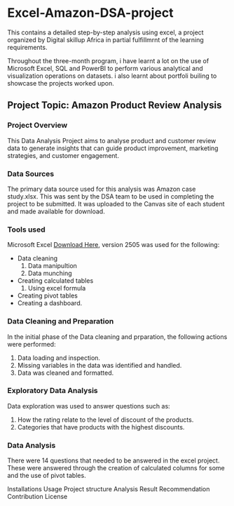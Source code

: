 # Excel-Amazon-DSA-project
This contains a detailed step-by-step analysis using excel, a project organized by Digital skillup Africa in partial fulfillmrnt of the learning requirements.

Throughout the three-month program, i have learnt a lot on the use of Microsoft Excel, SQL and PowerBI to perform various analytical and visualization operations on datasets. i also learnt about portfoli builing to showcase the projects worked upon.

## Project Topic: Amazon Product Review Analysis 

### Project Overview
This Data Analysis Project aims to analyse product and customer review data to generate insights that can guide product improvement, marketing strategies, and customer engagement. 

### Data Sources

The primary data source used for this analysis was Amazon case study.xlsx. This was sent by the DSA team to be used in completing the project to be submitted. It was uploaded to the Canvas site of each student and made available for download.

### Tools used

Microsoft Excel [Download Here](https://www.microsoft.com/en-us/microsoft-365/download-office?msockid=0e2eb74be29567e13adfa24ce38566b), version 2505 was used for the following:

- Data cleaning
  1. Data manipultion
  2. Data munching
-  Creating calculated tables
   1. Using excel formula
-  Creating pivot tables
-  Creating a dashboard.

### Data Cleaning and Preparation

In the initial phase of the Data cleaning and prparation, the following actions were performed:

1. Data loading and inspection.
2. Missing variables in the data was identified and handled.
3. Data was cleaned and formatted.

### Exploratory Data Analysis

Data exploration was used to answer questions such as:

1. How the rating relate to the level of discount of the products.
2. Categories that have products with the highest discounts.

### Data Analysis

There were 14 questions that needed to be answered in the excel project. These were answered through the creation of calculated columns for some and the use of pivot tables.



Installations
Usage
Project structure
Analysis
Result
Recommendation
Contribution
License



